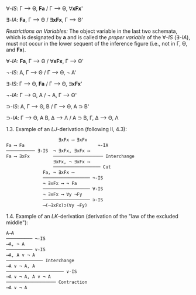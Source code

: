 
∀-*IS*: Γ ⟶ Θ, **Fa** / Γ ⟶ Θ, ∀**xFx**'

∃-*IA*: **Fa**, Γ ⟶ Θ / ∃**xFx**, Γ ⟶ Θ'

*Restrictions on Variables:* The object variable in
the last two schemata, which is designated by **a** and
is called the *proper variable* of the ∀-*IS* (∃-*IA*), must
not occur in the lower sequent of the inference
figure (i.e., not in Γ, Θ, and **Fx**).

∀-*IA*: **Fa**, Γ ⟶ Θ / ∀**xFx**, Γ ⟶ Θ'

¬-*IS*: A, Γ ⟶ Θ / Γ ⟶ Θ, ¬ A'

∃-*IS*: Γ ⟶ Θ, **Fa** / Γ ⟶ Θ, ∃**xFx**'

¬-*IA*: Γ ⟶ Θ, A / ¬ A, Γ ⟶ Θ'

⊃-*IS*: A, Γ ⟶ Θ, B / Γ ⟶ Θ, A ⊃ B'

⊃-*IA*: Γ ⟶ Θ, A    B, Δ ⟶ Λ / A ⊃ B, Γ, Δ ⟶ Θ, Λ

1.3. Example of an *LJ*-derivation (following
II, 4.3):

```txt
                    ∃xFx ⟶ ∃xFx
Fa ⟶ Fa                            ¬-IA
─────────── ∃-IS  ¬ ∃xFx, ∃xFx ⟶ 
Fa ⟶ ∃xFx         ─────────────────── Interchange
                  ∃xFx, ¬ ∃xFx ⟶
                  ────────────────── Cut
              Fa, ¬ ∃xFx ⟶
              ────────────────── ¬-IS
              ¬ ∃xFx ⟶ ¬ Fa
              ────────────────── ∀-IS
              ¬ ∃xFx ⟶ ∀y ¬Fy
              ────────────────── ⊃-IS
              ⟶(¬∃xFx)⊃(∀y ¬Fy)
```

1.4. Example of an *LK*-derivation (derivation
of the "law of the excluded middle"):

```txt
A⟶A
────────── ¬-IS
⟶A, ¬ A
────────── ∨-IS
⟶A, A ∨ ¬ A
────────────── Interchange
⟶A ∨ ¬ A, A
────────────────────── ∨-IS
⟶A ∨ ¬ A, A ∨ ¬ A
─────────────────── Contraction
⟶A ∨ ¬ A
```
